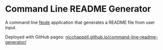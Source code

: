# Command Line README Generator

A command line [Node](https://nodejs.org/) application that generates a README file from user input.

Deployed with GitHub pages: [nicchappell.github.io/command-line-readme-generator/](https://nicchappell.github.io/command-line-readme-generator/)
